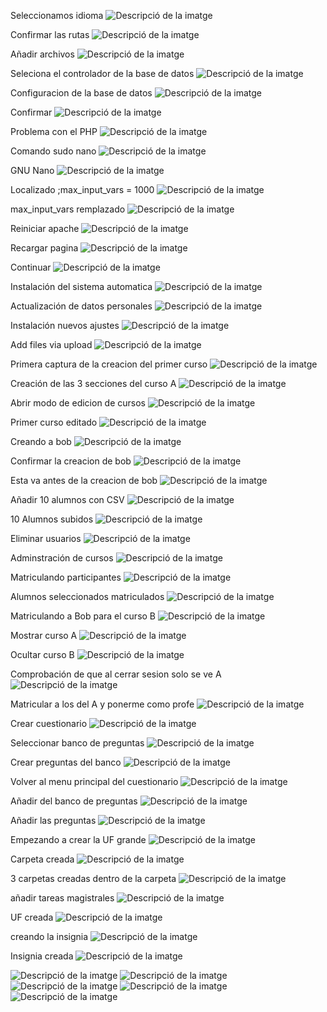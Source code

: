 Seleccionamos idioma
<img src="Captura desde 2025-03-05 12-05-48.png" alt="Descripció de la imatge">

Confirmar las rutas
<img src="Captura desde 2025-03-05 12-06-48.png" alt="Descripció de la imatge">

Añadir archivos
<img src="Captura desde 2025-03-05 12-21-18.png" alt="Descripció de la imatge">

Seleciona el controlador de la base de datos
<img src="Captura desde 2025-03-05 12-22-40.png" alt="Descripció de la imatge">

Configuracion de la base de datos
<img src="Captura desde 2025-03-05 12-27-48.png" alt="Descripció de la imatge">

Confirmar
<img src="Captura desde 2025-03-05 12-28-53.png" alt="Descripció de la imatge">

Problema con el PHP
<img src="Captura desde 2025-03-05 12-58-28.png" alt="Descripció de la imatge">

Comando sudo nano
<img src="Captura desde 2025-03-12 12-21-59.png" alt="Descripció de la imatge">

GNU Nano
<img src="Captura desde 2025-03-05 12-22-40.png" alt="Descripció de la imatge">

Localizado ;max_input_vars = 1000
<img src="Captura desde 2025-03-05 12-27-48.png" alt="Descripció de la imatge">

max_input_vars remplazado
<img src="Captura desde 2025-03-05 12-28-53.png" alt="Descripció de la imatge">

Reiniciar apache
<img src="Captura desde 2025-03-05 12-58-28.png" alt="Descripció de la imatge">

Recargar pagina
<img src="Captura desde 2025-03-12 12-21-59.png" alt="Descripció de la imatge">

Continuar
<img src="Captura desde 2025-03-12 12-29-42.png" alt="Descripció de la imatge">
	
Instalación del sistema automatica
<img src="Captura desde 2025-03-12 12-37-44.png" alt="Descripció de la imatge">
	
Actualización de datos personales
<img src="Captura desde 2025-03-12 12-38-59.png" alt="Descripció de la imatge">
	
Instalación nuevos ajustes
<img src="Captura desde 2025-03-12 12-42-53.png" alt="Descripció de la imatge">
	
Add files via upload
<img src="Captura desde 2025-03-12 12-47-02.png" alt="Descripció de la imatge">

Primera captura de la creacion del primer curso
<img src="Captura desde 2025-03-12 12-51-04.png" alt="Descripció de la imatge">

Creación de las 3 secciones del curso A
<img src="Captura desde 2025-03-12 12-53-54.png" alt="Descripció de la imatge">

Abrir modo de edicion de cursos
<img src="Captura desde 2025-03-12 13-17-05.png" alt="Descripció de la imatge">

Primer curso editado
<img src="Captura desde 2025-03-26 12-11-15.png" alt="Descripció de la imatge">

Creando a bob
<img src="Captura desde 2025-03-26 12-41-03.png" alt="Descripció de la imatge">

Confirmar la creacion de bob
<img src="Captura desde 2025-03-26 12-46-06.png" alt="Descripció de la imatge">

Esta va antes de la creacion de bob
<img src="Captura desde 2025-03-26 12-47-00.png" alt="Descripció de la imatge">

Añadir 10 alumnos con CSV
<img src="Captura desde 2025-03-26 12-52-11.png" alt="Descripció de la imatge">
	
10 Alumnos subidos
<img src="Captura desde 2025-03-26 13-21-16.png" alt="Descripció de la imatge">

Eliminar usuarios
<img src="Captura desde 2025-03-26 13-28-58.png" alt="Descripció de la imatge">

Adminstración de cursos
<img src="Captura desde 2025-03-26 13-31-00.png" alt="Descripció de la imatge">
	
Matriculando participantes
<img src="Captura desde 2025-03-26 13-33-45.png" alt="Descripció de la imatge">
	
Alumnos seleccionados matriculados
<img src="Captura desde 2025-03-26 17-34-00.png" alt="Descripció de la imatge">

Matriculando a Bob para el curso B
<img src="Captura desde 2025-03-26 19-15-23.png" alt="Descripció de la imatge">

Mostrar curso A
<img src="Captura desde 2025-03-26 19-21-17.png" alt="Descripció de la imatge">

Ocultar curso B
<img src="Captura desde 2025-03-26 19-34-54.png" alt="Descripció de la imatge">
	
Comprobación de que al cerrar sesion solo se ve A
<img src="Captura desde 2025-03-26 19-41-34.png" alt="Descripció de la imatge">

Matricular a los del A y ponerme como profe
<img src="Captura desde 2025-03-26 19-42-58.png" alt="Descripció de la imatge">

Crear cuestionario
<img src="Captura desde 2025-03-26 19-43-46.png" alt="Descripció de la imatge">

Seleccionar banco de preguntas
<img src="Captura desde 2025-03-26 19-47-34.png" alt="Descripció de la imatge">
	
Crear preguntas del banco
<img src="Captura desde 2025-03-26 19-48-31.png" alt="Descripció de la imatge">

Volver al menu principal del cuestionario
<img src="Captura desde 2025-03-26 19-49-05.png" alt="Descripció de la imatge">

Añadir del banco de preguntas
<img src="Captura desde 2025-03-26 21-50-10.png" alt="Descripció de la imatge">

Añadir las preguntas
<img src="Captura desde 2025-03-26 22-43-10.png" alt="Descripció de la imatge">

Empezando a crear la UF grande
<img src="Captura desde 2025-03-26 22-44-16.png" alt="Descripció de la imatge">

Carpeta creada
<img src="Captura desde 2025-03-26 22-45-09.png" alt="Descripció de la imatge">

3 carpetas creadas dentro de la carpeta
<img src="Captura desde 2025-03-26 22-46-13.png" alt="Descripció de la imatge">

añadir tareas magistrales
<img src="Captura desde 2025-03-26 22-47-02.png" alt="Descripció de la imatge">

UF creada
<img src="Captura desde 2025-03-26 22-47-44.png" alt="Descripció de la imatge">

creando la insignia
<img src="Captura desde 2025-04-01 10-17-28.png" alt="Descripció de la imatge">

Insignia creada
<img src="Captura desde 2025-04-01 10-19-06.png" alt="Descripció de la imatge">


<img src="Captura desde 2025-04-01 10-20-48.png" alt="Descripció de la imatge">

<img src="Captura desde 2025-04-01 10-45-54.png" alt="Descripció de la imatge">

<img src="Captura desde 2025-04-01 11-02-19.png" alt="Descripció de la imatge">

<img src="Captura desde 2025-04-01 18-47-03.png" alt="Descripció de la imatge">

<img src="Captura desde 2025-04-01 18-49-42.png" alt="Descripció de la imatge">

